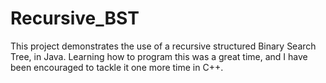 # Recursive_BST
This project demonstrates the use of a recursive structured Binary Search Tree, in Java. Learning how to program this was a great time, and I have been encouraged to tackle it one more time in C++.
